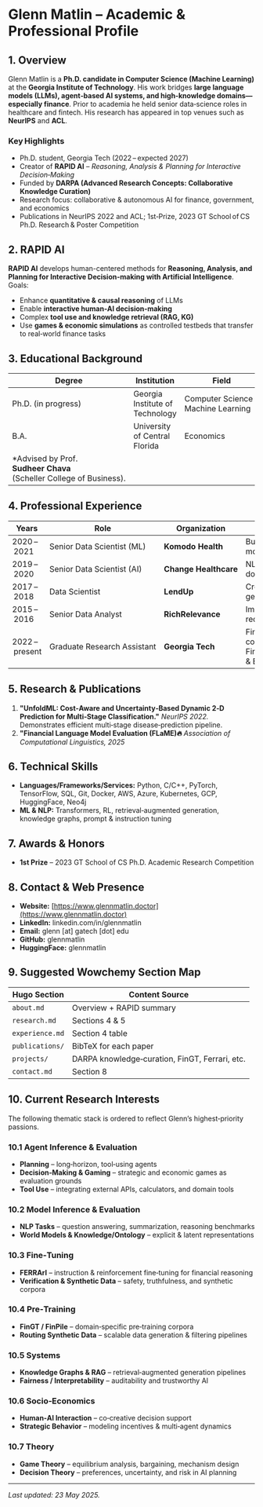 <!--
  Filename: glenn.md
  Description: Comprehensive Markdown report on Glenn Matlin's academic and professional background. Designed to give an AI coding agent all context needed to populate and maintain the Hugo (Wowchemy)–based site at https://www.glennmatlin.doctor.
-->

# Glenn Matlin – Academic & Professional Profile

## 1. Overview

Glenn Matlin is a **Ph.D. candidate in Computer Science (Machine Learning)** at the **Georgia Institute of Technology**. His work bridges **large language models (LLMs), agent‑based AI systems, and high‑knowledge domains—especially finance**. Prior to academia he held senior data‑science roles in healthcare and fintech. His research has appeared in top venues such as **NeurIPS** and **ACL**.

### Key Highlights

* Ph.D. student, Georgia Tech (2022 – expected 2027)
* Creator of **RAPID AI** – *Reasoning, Analysis & Planning for Interactive Decision‑Making*
* Funded by **DARPA (Advanced Research Concepts: Collaborative Knowledge Curation)**
* Research focus: collaborative & autonomous AI for finance, government, and economics
* Publications in NeurIPS 2022 and ACL; 1st‑Prize, 2023 GT School of CS Ph.D. Research & Poster Competition

## 2. RAPID AI

**RAPID AI** develops human-centered methods for **Reasoning, Analysis, and Planning for Interactive Decision-making with Artificial Intelligence**.
Goals:
* Enhance **quantitative & causal reasoning** of LLMs
* Enable **interactive human‑AI decision‑making**
* Complex **tool use and knowledge retrieval (RAG, KG)**
* Use **games & economic simulations** as controlled testbeds that transfer to real‑world finance tasks

## 3. Educational Background

| Degree                                                               | Institution                     | Field                               | Date          |
| -------------------------------------------------------------------- | ------------------------------- | ----------------------------------- | ------------- |
| Ph.D. (in progress)                                                  | Georgia Institute of Technology | Computer Science – Machine Learning | 2022 – 2027\* |
| B.A.                                                                 | University of Central Florida   | Economics                           |  2011         |
| \*Advised by Prof. **Sudheer Chava** (Scheller College of Business). |                                 |                                     |               |

## 4. Professional Experience

| Years          | Role                        | Organization          | Impact Highlights                                                                                                   |
| -------------- | --------------------------- | --------------------- | ------------------------------------------------------------------------------------------------------------------- |
| 2020 – 2021    | Senior Data Scientist (ML)  | **Komodo Health**     | Built rare‑disease detection models; 4× improvement in recall                                                       |
| 2019 – 2020    | Senior Data Scientist (AI)  | **Change Healthcare** | NLP pipeline over 100 M medical documents; saved \$400 k/yr                                                         |
| 2017 – 2018    | Data Scientist              | **LendUp**            | Credit‑risk & marketing models; generated \$1.5 M new revenue                                                       |
| 2015 – 2016    | Senior Data Analyst         | **RichRelevance**     | Improved e‑commerce recommendation quality                                                                          |
| 2022 – present | Graduate Research Assistant | **Georgia Tech**      | Finance‑focused LLM research; collaboration with Financial Services Innovation Lab & Entertainment Intelligence Lab |

## 5. Research & Publications

1. **"UnfoldML: Cost‑Aware and Uncertainty‑Based Dynamic 2‑D Prediction for Multi‑Stage Classification."** *NeurIPS 2022.*
   Demonstrates efficient multi‑stage disease‑prediction pipeline.
2. **"Financial Language Model Evaluation (FLaME)🔥** *Association of Computational Linguistics, 2025*

## 6. Technical Skills

* **Languages/Frameworks/Services:** Python, C/C++, PyTorch, TensorFlow, SQL, Git, Docker, AWS, Azure, Kubernetes, GCP, HuggingFace, Neo4j
* **ML & NLP:** Transformers, RL, retrieval‑augmented generation, knowledge graphs, prompt & instruction tuning

## 7. Awards & Honors

* **1st Prize** – 2023 GT School of CS Ph.D. Academic Research Competition

## 8. Contact & Web Presence

* **Website:** [https://www.glennmatlin.doctor](https://www.glennmatlin.doctor)
* **LinkedIn:** linkedin.com/in/glennmatlin
* **Email:** glenn [at] gatech [dot] edu
* **GitHub:** glennmatlin
* **HuggingFace:** glennmatlin

## 9. Suggested Wowchemy Section Map

| Hugo Section    | Content Source                                 |
| --------------- | ---------------------------------------------- |
| `about.md`      | Overview + RAPID summary                       |
| `research.md`   | Sections 4 & 5                                 |
| `experience.md` | Section 4 table                                |
| `publications/` | BibTeX for each paper                          |
| `projects/`     | DARPA knowledge‑curation, FinGT, Ferrari, etc. |
| `contact.md`    | Section 8                                      |

## 10. Current Research Interests

The following thematic stack is ordered to reflect Glenn’s highest‑priority passions.

### 10.1 Agent Inference & Evaluation

* **Planning** – long‑horizon, tool‑using agents
* **Decision‑Making & Gaming** – strategic and economic games as evaluation grounds
* **Tool Use** – integrating external APIs, calculators, and domain tools

### 10.2 Model Inference & Evaluation

* **NLP Tasks** – question answering, summarization, reasoning benchmarks
* **World Models & Knowledge/Ontology** – explicit & latent representations

### 10.3 Fine‑Tuning

* **FERRArI** – instruction & reinforcement fine‑tuning for financial reasoning
* **Verification & Synthetic Data** – safety, truthfulness, and synthetic corpora

### 10.4 Pre‑Training

* **FinGT / FinPile** – domain‑specific pre‑training corpora
* **Routing Synthetic Data** – scalable data generation & filtering pipelines

### 10.5 Systems

* **Knowledge Graphs & RAG** – retrieval‑augmented generation pipelines
* **Fairness / Interpretability** – auditability and trustworthy AI

### 10.6 Socio‑Economics

* **Human‑AI Interaction** – co‑creative decision support
* **Strategic Behavior** – modeling incentives & multi‑agent dynamics

### 10.7 Theory

* **Game Theory** – equilibrium analysis, bargaining, mechanism design
* **Decision Theory** – preferences, uncertainty, and risk in AI planning

---

*Last updated: 23 May 2025.*
